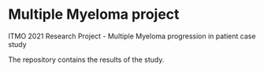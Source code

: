 # Multiple Myeloma project
ITMO 2021 Research Project - Multiple Myeloma progression in  patient case study 

The repository contains the results of the study.
